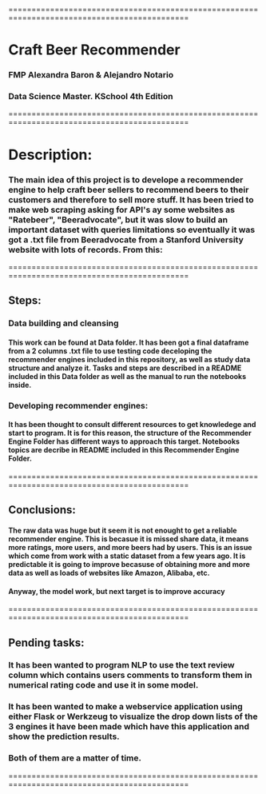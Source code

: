 =============================================================================================
# Craft Beer Recommender

### FMP Alexandra Baron & Alejandro Notario

### Data Science Master. KSchool 4th Edition
=============================================================================================

# Description:

### The main idea of this project is to develope a recommender engine to help craft beer sellers to recommend beers to their customers and therefore to sell more stuff. It has been tried to make web scraping asking for API's ay some websites as "Ratebeer", "Beeradvocate", but it was slow to build an important dataset with queries limitations so eventually it was got a .txt file from Beeradvocate from a Stanford University website with lots of records. From this:

=============================================================================================

## Steps:

### Data building and cleansing

#### This work can be found at Data folder. It has been got a final dataframe from a 2 columns .txt file to use testing code deceloping the recommender engines included in this repository, as well as study data structure and analyze it. Tasks and steps are described in a README included in this Data folder as well as the manual to run the notebooks inside.  

### Developing recommender engines:

#### It has been thought to consult different resources to get knowledege and start to program. It is for this reason, the structure of the Recommender Engine Folder has different ways to approach this target. Notebooks topics are decribe in README included in this Recommender Engine Folder.

=============================================================================================

## Conclusions:

#### The raw data was huge but it seem it is not enought to get a reliable recommender engine. This is becasue it is missed share data, it means more ratings, more users, and more beers had by users. This is an issue which come from work with a static dataset from a few years ago. It is predictable it is going to improve becasuse of obtaining more and more data as well as loads of websites like Amazon, Alibaba, etc.
#### Anyway, the model work, but next target is to improve accuracy

=============================================================================================

## Pending tasks:

### It has been wanted to program NLP to use the text review column which contains users comments to transform them in numerical rating code and use it in some model.

### It has been wanted to make a webservice application using either Flask or Werkzeug to visualize the drop down lists of the 3 engines it have been made which have this application and show the prediction results.

### Both of them are a matter of time.

=============================================================================================



